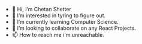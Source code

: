 - 👋 Hi, I’m Chetan Shetter
- 👀 I’m interested in tyring to figure out.
- 🌱 I’m currently learning Computer Science.
- 💞️ I’m looking to collaborate on any React Projects.
- 📫 How to reach me i'm unreachable.

<!---
ChetanS07/ChetanS07 is a ✨ special ✨ repository because its `README.md` (this file) appears on your GitHub profile.
You can click the Preview link to take a look at your changes.
--->

